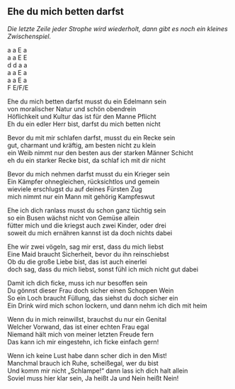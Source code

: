 ## Ehe du mich betten darfst

*Die letzte Zeile jeder Strophe wird wiederholt, dann gibt es noch ein kleines
Zwischenspiel.*

a a E a  
a a E E  
d d a a  
a a E a  
a a E a  
F E/F/E


Ehe du mich betten darfst musst du ein Edelmann sein  
von moralischer Natur und schön obendrein  
Höflichkeit und Kultur das ist für den Manne Pflicht  
Eh du ein edler Herr bist, darfst du mich betten nicht

Bevor du mit mir schlafen darfst, musst du ein Recke sein  
gut, charmant und kräftig, am besten nicht zu klein  
ein Weib nimmt nur den besten aus der starken Männer Schicht  
eh du ein starker Recke bist, da schlaf ich mit dir nicht

Bevor du mich nehmen darfst musst du ein Krieger sein  
Ein Kämpfer ohnegleichen, rücksichtlos und gemein  
wieviele erschlugst du auf deines Fürsten Zug  
mich nimmt nur ein Mann mit gehörig Kampfeswut

Ehe ich dich ranlass musst du schon ganz tüchtig sein  
so ein Busen wächst nicht von Gemüse allein  
fütter mich und die kriegst auch zwei Kinder, oder drei  
soweit du mich ernähren kannst ist da doch nichts dabei

Ehe wir zwei vögeln, sag mir erst, dass du mich liebst  
Eine Maid braucht Sicherheit, bevor du ihn reinschiebst  
Ob du die große Liebe bist, das ist auch einerlei  
doch sag, dass du mich liebst, sonst fühl ich mich nicht gut dabei

Damit ich dich ficke, muss ich nur besoffen sein  
Du gönnst dieser Frau doch sicher einen Schoppen Wein  
So ein Loch braucht Füllung, das siehst du doch sicher ein  
Ein Drink wird mich schon lockern, und dann nehm ich dich mit heim

Wenn du in mich reinwillst, brauchst du nur ein Genital  
Welcher Vorwand, das ist einer echten Frau egal  
Niemand hält mich von meiner letzten Freude fern  
Das kann ich mir eingestehn, ich ficke einfach gern!

Wenn ich keine Lust habe dann scher dich in den Mist!  
Manchmal brauch ich Ruhe, scheißegal, wer du bist  
Und komm mir nicht „Schlampe!“ dann lass ich dich halt allein  
Soviel muss hier klar sein, Ja heißt Ja und Nein heißt Nein!
